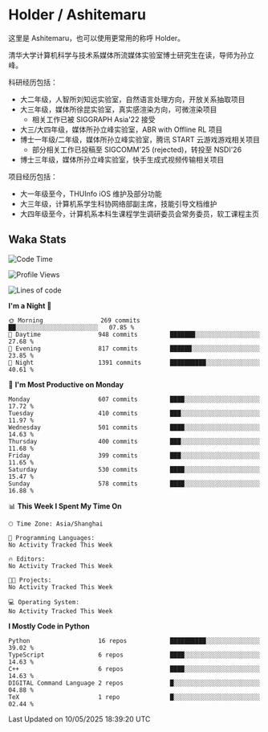 # Holder / Ashitemaru

这里是 Ashitemaru，也可以使用更常用的称呼 Holder。

清华大学计算机科学与技术系媒体所流媒体实验室博士研究生在读，导师为孙立峰。

科研经历包括：

- 大二年级，人智所刘知远实验室，自然语言处理方向，开放关系抽取项目
- 大三年级，媒体所徐昆实验室，真实感渲染方向，可微渲染项目
    - 相关工作已被 SIGGRAPH Asia'22 接受
- 大三/大四年级，媒体所孙立峰实验室，ABR with Offline RL 项目
- 博士一年级/二年级，媒体所孙立峰实验室，腾讯 START 云游戏游戏相关项目
    - 部分相关工作已投稿至 SIGCOMM'25 (rejected)，转投至 NSDI'26
- 博士三年级，媒体所孙立峰实验室，快手生成式视频传输相关项目

项目经历包括：

- 大一年级至今，THUInfo iOS 维护及部分功能
- 大三年级，计算机系学生科协网络部副主席，技能引导文档维护
- 大四年级至今，计算机系本科生课程学生调研委员会常务委员，软工课程主页

## Waka Stats

<!--START_SECTION:waka-->
![Code Time](http://img.shields.io/badge/Code%20Time-1%2C364%20hrs%2042%20mins-blue)

![Profile Views](http://img.shields.io/badge/Profile%20Views-4-blue)

![Lines of code](https://img.shields.io/badge/From%20Hello%20World%20I%27ve%20Written-2.9%20million%20lines%20of%20code-blue)

**I'm a Night 🦉** 

```text
🌞 Morning                269 commits         ██░░░░░░░░░░░░░░░░░░░░░░░   07.85 % 
🌆 Daytime                948 commits         ███████░░░░░░░░░░░░░░░░░░   27.68 % 
🌃 Evening                817 commits         ██████░░░░░░░░░░░░░░░░░░░   23.85 % 
🌙 Night                  1391 commits        ██████████░░░░░░░░░░░░░░░   40.61 % 
```
📅 **I'm Most Productive on Monday** 

```text
Monday                   607 commits         ████░░░░░░░░░░░░░░░░░░░░░   17.72 % 
Tuesday                  410 commits         ███░░░░░░░░░░░░░░░░░░░░░░   11.97 % 
Wednesday                501 commits         ████░░░░░░░░░░░░░░░░░░░░░   14.63 % 
Thursday                 400 commits         ███░░░░░░░░░░░░░░░░░░░░░░   11.68 % 
Friday                   399 commits         ███░░░░░░░░░░░░░░░░░░░░░░   11.65 % 
Saturday                 530 commits         ████░░░░░░░░░░░░░░░░░░░░░   15.47 % 
Sunday                   578 commits         ████░░░░░░░░░░░░░░░░░░░░░   16.88 % 
```


📊 **This Week I Spent My Time On** 

```text
🕑︎ Time Zone: Asia/Shanghai

💬 Programming Languages: 
No Activity Tracked This Week

🔥 Editors: 
No Activity Tracked This Week

🐱‍💻 Projects: 
No Activity Tracked This Week

💻 Operating System: 
No Activity Tracked This Week
```

**I Mostly Code in Python** 

```text
Python                   16 repos            ██████████░░░░░░░░░░░░░░░   39.02 % 
TypeScript               6 repos             ████░░░░░░░░░░░░░░░░░░░░░   14.63 % 
C++                      6 repos             ████░░░░░░░░░░░░░░░░░░░░░   14.63 % 
DIGITAL Command Language 2 repos             █░░░░░░░░░░░░░░░░░░░░░░░░   04.88 % 
TeX                      1 repo              █░░░░░░░░░░░░░░░░░░░░░░░░   02.44 % 
```




 Last Updated on 10/05/2025 18:39:20 UTC
<!--END_SECTION:waka-->

<!--
**Ashitemaru/Ashitemaru** is a ✨ _special_ ✨ repository because its `README.md` (this file) appears on your GitHub profile.

Here are some ideas to get you started:

- 🔭 I’m currently working on ...
- 🌱 I’m currently learning ...
- 👯 I’m looking to collaborate on ...
- 🤔 I’m looking for help with ...
- 💬 Ask me about ...
- 📫 How to reach me: ...
- 😄 Pronouns: ...
- ⚡ Fun fact: ...
-->

